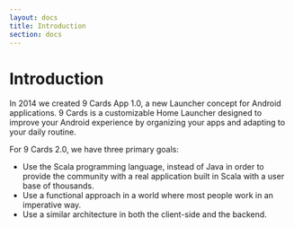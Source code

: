 ```yaml
---
layout: docs
title: Introduction
section: docs
---
```


# Introduction

In 2014 we created 9 Cards App 1.0, a new Launcher concept for Android applications. 9 Cards is a customizable Home Launcher designed to improve your Android experience by organizing your apps and adapting to your daily routine. 

For 9 Cards 2.0, we have three primary goals:

 * Use the Scala programming language, instead of Java in order to provide the community with a real application built in Scala with a user base of thousands. 
 * Use a functional approach in a world where most people work in an imperative way.
 * Use a similar architecture in both the client-side and the backend.
